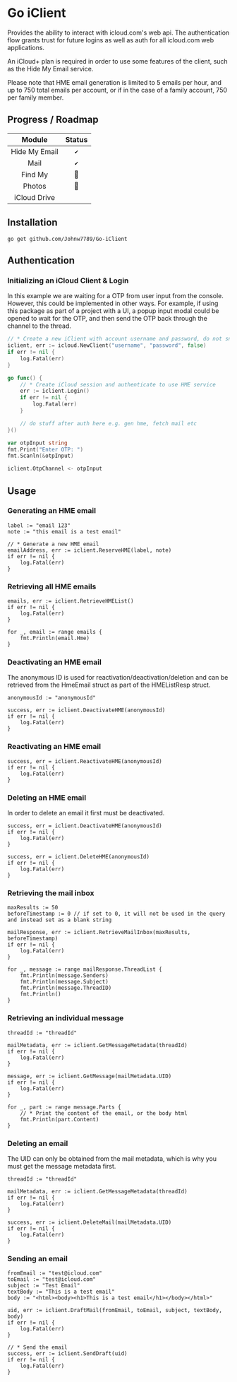 # Go iClient
Provides the ability to interact with icloud.com's web api. The authentication flow grants trust for future logins as well as auth for all icloud.com web applications.

An iCloud+ plan is required in order to use some features of the client, such as the Hide My Email service.

Please note that HME email generation is limited to 5 emails per hour, and up to 750 total emails per account, or if in the case of a family account, 750 per family member. 

## Progress / Roadmap

| **Module** | **Status** |
|:---:|:---:|
| Hide My Email |`✔`|
| Mail |`✔`|
| Find My |:hammer:| 
| Photos |:hammer:|
| iCloud Drive ||

## Installation
``go get github.com/Johnw7789/Go-iClient``

## Authentication

### Initializing an iCloud Client & Login
In this example we are waiting for a OTP from user input from the console. However, this could be implemented in other ways. For example, if using this package as part of a project with a UI, a popup input modal could be opened to wait for the OTP, and then send the OTP back through the channel to the thread. 
```Go
// * Create a new iClient with account username and password, do not sniff with local proxy
iclient, err := icloud.NewClient("username", "password", false)
if err != nil {
	log.Fatal(err)
}

go func() {
	// * Create iCloud session and authenticate to use HME service
	err := iclient.Login()
	if err != nil {
		log.Fatal(err)
	}

	// do stuff after auth here e.g. gen hme, fetch mail etc
}()

var otpInput string
fmt.Print("Enter OTP: ")
fmt.Scanln(&otpInput)

iclient.OtpChannel <- otpInput
```
## Usage

### Generating an HME email
```
label := "email 123"
note := "this email is a test email"

// * Generate a new HME email
emailAddress, err := iclient.ReserveHME(label, note)
if err != nil {
	log.Fatal(err)
}
```

### Retrieving all HME emails
```
emails, err := iclient.RetrieveHMEList()
if err != nil {
	log.Fatal(err)
}

for _, email := range emails {
	fmt.Println(email.Hme)
}
```

### Deactivating an HME email
The anonymous ID is used for reactivation/deactivation/deletion and can be retrieved from the HmeEmail struct as part of the HMEListResp struct.
```
anonymousId := "anonymousId"

success, err := iclient.DeactivateHME(anonymousId)
if err != nil {
	log.Fatal(err)
}
```

### Reactivating an HME email
```
success, err = iclient.ReactivateHME(anonymousId)
if err != nil {
	log.Fatal(err)
}
```

### Deleting an HME email
In order to delete an email it first must be deactivated. 
```
success, err = iclient.DeactivateHME(anonymousId)
if err != nil {
	log.Fatal(err)
}

success, err = iclient.DeleteHME(anonymousId)
if err != nil {
	log.Fatal(err)
}
```

### Retrieving the mail inbox
```
maxResults := 50
beforeTimestamp := 0 // if set to 0, it will not be used in the query and instead set as a blank string

mailResponse, err := iclient.RetrieveMailInbox(maxResults, beforeTimestamp)
if err != nil {
	log.Fatal(err)
}

for _, message := range mailResponse.ThreadList {
	fmt.Println(message.Senders)
	fmt.Println(message.Subject)
	fmt.Println(message.ThreadID)
	fmt.Println()
}
```

### Retrieving an individual message
```
threadId := "threadId"

mailMetadata, err := iclient.GetMessageMetadata(threadId)
if err != nil {
	log.Fatal(err)
}

message, err := iclient.GetMessage(mailMetadata.UID)
if err != nil {
	log.Fatal(err)
}

for _, part := range message.Parts {
	// * Print the content of the email, or the body html
	fmt.Println(part.Content)
}
```

### Deleting an email 
The UID can only be obtained from the mail metadata, which is why you must get the message metadata first. 
```
threadId := "threadId"

mailMetadata, err := iclient.GetMessageMetadata(threadId)
if err != nil {
	log.Fatal(err)
}

success, err := iclient.DeleteMail(mailMetadata.UID)
if err != nil {
	log.Fatal(err)
}
```

### Sending an email 
```
fromEmail := "test@icloud.com"
toEmail := "test@icloud.com"
subject := "Test Email"
textBody := "This is a test email"
body := "<html><body><h1>This is a test email</h1></body></html>"

uid, err := iclient.DraftMail(fromEmail, toEmail, subject, textBody, body)
if err != nil {
	log.Fatal(err)
}

// * Send the email
success, err := iclient.SendDraft(uid)
if err != nil {
	log.Fatal(err)
}
```
